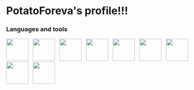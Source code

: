 # PotatoForeva's profile!!!

### Languages and tools
<div>
  <img src="https://raw.githubusercontent.com/marwin1991/profile-technology-icons/refs/heads/main/icons/c%23.png" width="60" height="60" style="margin-right:8px;" />
  <img src="https://raw.githubusercontent.com/marwin1991/profile-technology-icons/refs/heads/main/icons/_net_core.png" width="60" height="60" style="margin-right:8px;" />
  <img src="https://raw.githubusercontent.com/marwin1991/profile-technology-icons/refs/heads/main/icons/python.png" width="60" height="60" style="margin-right:8px;" />
  <img src="https://raw.githubusercontent.com/marwin1991/profile-technology-icons/refs/heads/main/icons/javascript.png" width="60" height="60" style="margin-right:8px;" />
  <img src="https://raw.githubusercontent.com/marwin1991/profile-technology-icons/refs/heads/main/icons/postgresql.png" width="60" height="60" style="margin-right:8px;" />
  <img src="https://raw.githubusercontent.com/marwin1991/profile-technology-icons/refs/heads/main/icons/mssql.png" width="60" height="60" style="margin-right:8px;" />
  <img src="https://raw.githubusercontent.com/marwin1991/profile-technology-icons/refs/heads/main/icons/docker.png" width="60" height="60" style="margin-right:8px;" />
  <img src="https://raw.githubusercontent.com/marwin1991/profile-technology-icons/refs/heads/main/icons/nginx.png" width="60" height="60" style="margin-right:8px;" />
  <img src="https://raw.githubusercontent.com/marwin1991/profile-technology-icons/refs/heads/main/icons/git.png" width="60" height="60" style="margin-right:8px;" />
</div>

